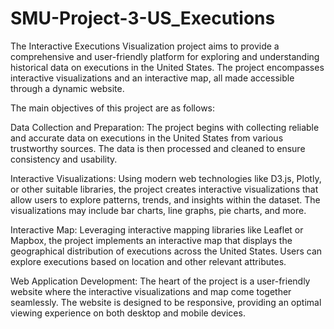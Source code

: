 # SMU-Project-3-US_Executions
The Interactive Executions Visualization project aims to provide a comprehensive and user-friendly platform for exploring and understanding historical data on executions in the United States. The project encompasses interactive visualizations and an interactive map, all made accessible through a dynamic website.

The main objectives of this project are as follows:

Data Collection and Preparation: The project begins with collecting reliable and accurate data on executions in the United States from various trustworthy sources. The data is then processed and cleaned to ensure consistency and usability.

Interactive Visualizations: Using modern web technologies like D3.js, Plotly, or other suitable libraries, the project creates interactive visualizations that allow users to explore patterns, trends, and insights within the dataset. The visualizations may include bar charts, line graphs, pie charts, and more.

Interactive Map: Leveraging interactive mapping libraries like Leaflet or Mapbox, the project implements an interactive map that displays the geographical distribution of executions across the United States. Users can explore executions based on location and other relevant attributes.

Web Application Development: The heart of the project is a user-friendly website where the interactive visualizations and map come together seamlessly. The website is designed to be responsive, providing an optimal viewing experience on both desktop and mobile devices.